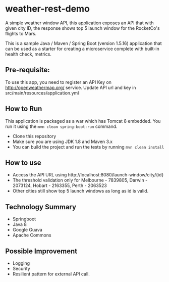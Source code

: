 # weather-rest-demo
A simple weather window API, this application exposes an API that with given city ID, the response shows
top 5 launch window for the RocketCo's flights to Mars.

This is a sample Java / Maven / Spring Boot (version 1.5.16) application that can be used as a starter for 
creating a microservice complete with built-in health check, metrics.

## Pre-requisite:

To use this app, you need to register an API Key on http://openweathermap.org/ service. Update API url and key in src/main/resources/application.yml

## How to Run 

This application is packaged as a war which has Tomcat 8 embedded. You run it using the ```mvn clean spring-boot:run``` command.

* Clone this repository 
* Make sure you are using JDK 1.8 and Maven 3.x
* You can build the project and run the tests by running ```mvn clean install```

## How to use
* Access the API URL using http://localhost:8080/launch-window/city/{id}
* The threshold validation only for Melbourne - 7839805, Darwin - 2073124, Hobart - 2163355, Perth - 2063523
* Other cities still show top 5 launch windows as long as id is valid.

## Technology Summary
* Springboot
* Java 8
* Google Guava
* Apache Commons

## Possible Improvement
* Logging
* Security
* Resilient pattern for external API call.
